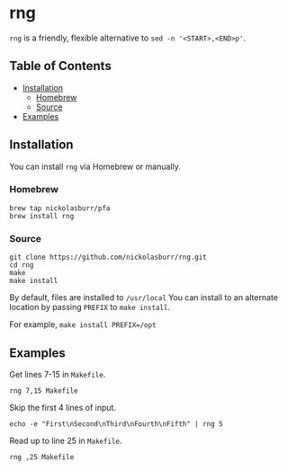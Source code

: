 # rng

`rng` is a friendly, flexible alternative to `sed -n '<START>,<END>p'`.

## Table of Contents

- [Installation](#installation)
  + [Homebrew](#homebrew)
  + [Source](#source)
- [Examples](#examples)

## Installation

You can install `rng` via Homebrew or manually.

### Homebrew

```
brew tap nickolasburr/pfa
brew install rng
```

### Source

```
git clone https://github.com/nickolasburr/rng.git
cd rng
make
make install
```

By default, files are installed to `/usr/local` You can install to an alternate location by passing `PREFIX` to `make install`.

For example, `make install PREFIX=/opt`

## Examples

Get lines 7-15 in `Makefile`.

```
rng 7,15 Makefile
```

Skip the first 4 lines of input.

```
echo -e "First\nSecond\nThird\nFourth\nFifth" | rng 5
```

Read up to line 25 in `Makefile`.

```
rng ,25 Makefile
```
